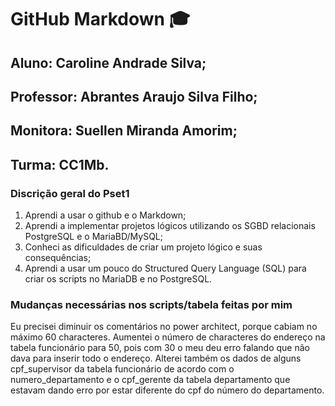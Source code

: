 # GitHub Markdown 🎓 

## Aluno: Caroline Andrade Silva;
## Professor: Abrantes Araujo Silva Filho;
## Monitora: Suellen Miranda Amorim;
## Turma: CC1Mb.

### Discrição geral do Pset1

1. Aprendi a usar o github e o Markdown;
2. Aprendi a implementar projetos lógicos utilizando os SGBD relacionais PostgreSQL e o MariaBD/MySQL;
3. Conheci as dificuldades de criar um projeto lógico e suas consequências;
4. Aprendi a usar um pouco do Structured Query Language (SQL) para criar os scripts no MariaDB e no PostgreSQL.

### Mudanças necessárias nos scripts/tabela feitas por mim
Eu precisei diminuir os comentários no power architect, porque cabiam no máximo 60 characteres. Aumentei o número de characteres do endereço na tabela funcionário para 50, pois com 30 o meu deu erro falando que não dava para inserir todo o endereço. Alterei também os dados de alguns cpf_supervisor da tabela funcionário de acordo com o numero_departamento e o cpf_gerente da tabela departamento que estavam dando erro por estar diferente do cpf do número do departamento.
